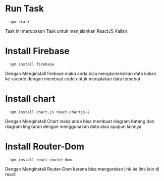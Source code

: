 # Run Task
```
  npm start
```
Task ini merupakan Task untuk menjalankan ReactJS Kalian

# Install Firebase
```
  npm install firebase
```
Dengan Menginstall firebase maka anda bisa mengkoneksikan data kalian ke vscode dengan membuat code untuk menjalakan data tersebut
# Install chart
```
  npm install chart.js react-chartjs-2
```
Dengan Menginstall Chart maka anda bisa membuat diagram batang dan diagram lingkaran dengan menggunakan data atau apapun lainnya
# Install Router-Dom
```
  npm install react-router-dom 
```
Dengan Menginstall Router-Dom karena bisa mengarakan link ke link lain di react
